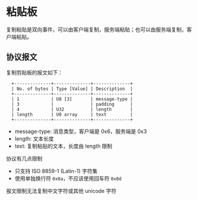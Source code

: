 # 粘贴板

复制粘贴是双向事件，可以由客户端复制，服务端粘贴；也可以由服务端复制，客户端粘贴。

## 协议报文

复制剪贴板的报文如下：

```
  +--------------+--------------+--------------+
  | No. of bytes | Type [Value] | Description  |
  +--------------+--------------+--------------+
  | 1            | U8 [3]       | message-type |
  | 3            |              | padding      |
  | 4            | U32          | length       |
  | length       | U8 array     | text         |
  +--------------+--------------+--------------+
```

- message-type: 消息类型，客户端是 0x6，服务端是 0x3
- length: 文本长度
- text: 复制粘贴的文本，长度由 length 限制

协议有几点限制

- 只支持 ISO 8859-1 (Latin-1) 字符集
- 使用单独换行符 `0x0a`，不应该使用回车符 `0x0d`

报文限制无法复制中文字符或其他 unicode 字符